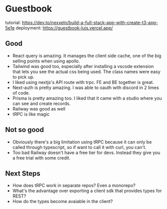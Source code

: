 # Guestbook

tutorial: https://dev.to/nexxeln/build-a-full-stack-app-with-create-t3-app-5e1e
deployment: https://guestbook-luis.vercel.app/

## Good 
- React query is amazing. It manages the client side cache, one of the big selling points when using apollo. 
- Tailwind was good too, especially after installing a vscode extension that lets you see the actual css being used. The class names were easy to pick up.
- I liked using nextjs's API route with trpc. FE and BE together is great.
- Next-auth is pretty amazing. I was able to oauth with discord in 2 limes of code.
- Prisma is pretty amazing too. I liked that it came with a studio where you can see and create records.
- Railway was good as well
- tRPC is like magic


## Not so good
- Obviously there's a big limitation using tRPC because it can only be called through typescript, so if want to call it with curl, you can't.
- Too bad Railway doesn't have a free tier for devs. Instead they give you a free trial with some credit.

## Next Steps
- How does tRPC work in separate repos? Even a monorepo?
- What's the advantage over exporting a client sdk that provides types for REST?
- How do the types become avaiable in the client?
